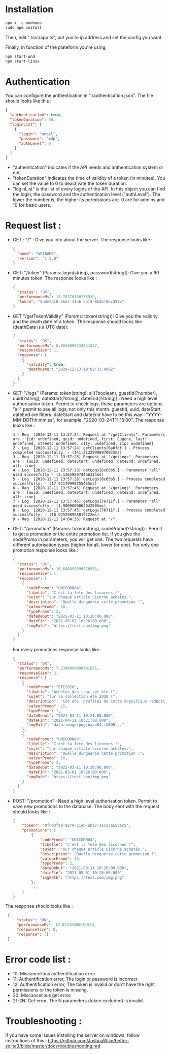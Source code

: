 # Installation

```sh
npm i -g nodemon
sudo npm install
```

Then, edit "./src/app.ts", put you're ip address and set the config you want.

Finally, in function of the plateform you're using,

```sh
npm start-wnd
npm start-linux
```

# Authentication

You can configure the anthentication in "./authentication.json". The file should looks like this :

```json
{
  "authentication": true,
  "tokenDuration": 60,
  "loginList": [
    {
      "login": "mnoel",
      "password": "mdp",
      "authLevel": 0
    }
  ]
}
```

- "authentication" indicates if the API needs and anthentication system or not.
- "tokenDuration" indicates the time of validity of a token (in minutes). You can set the value to 0 to deactivate the token duration.
- "loginList" is the list of every logins of the API. In this object you can find the login, the password and the authentication level ("authLevel"). The lower the number is, the higher its permissions are. 0 are for admins and 10 for basic users.

# Request list :

- GET : "/" : Give you info about the server.
  The response looks like :

  ```json
  {
    "name": "APINAME",
    "version": "1.0.0"
  }
  ```

- GET: "/token" (Params: login(string), password(string)): Give you a 60 minutes token.
  The response looks like :

  ```json
  {
    "status": "OK",
    "performanceMs": 15.70270100235939,
    "token": "5a3e9a10-3bdf-11eb-aef5-0b1bf8ec358c"
  }
  ```

- GET "/getTokenValidity" (Params: token(string)): Give you the validity and the death date of a token.
  The response should looks like (deathDate is a UTC date):

  ```json
  {
    "status": "OK",
    "performanceMs": 0.9026990234851837,
    "responseSize": 1,
    "response": [
      {
        "validity": true,
        "deathDate": "2020-12-13T19:02:33.000Z"
      }
    ]
  }
  ```

- GET: "/logs" (Params: token(string), all(?boolean), guestId(?number), uuid(?string), dateStart(?string), dateEnd(?string)) : Need a high level authorisation token. Permit to check logs, these parameters are options. "all" permit to see all logs, not only this month. guestId, uuid, dateStart, dateEnd are filters. dateStart and dateEnd have to be this way : "YYYY-MM-DDThh:mm:ss", for example, "2020-03-24T11:15:00".
  The response looks like :

  ```
  1 - Req  [2020-12-11 13:57:24] Request at "/getClients". Parameters are : {id: undefined, guid: undefined, first: Eugene, last: undefined, street: undefined, city: undefined, zip: undefined}
  2 - Log  [2020-12-11 13:57:24] getClients[6a0fdf.] - Process completed successfully. - (141.21329998970032ms)
  3 - Req  [2020-12-11 13:57:28] Request at "/getLogs". Parameters are : {uuid: undefined, dateStart: undefined, dateEnd: undefined, all: true}
  4 - Log  [2020-12-11 13:57:28] getLogs[6c65b5.] - Parameter "all" used succesfully - (3.136598974466324ms)
  5 - Log  [2020-12-11 13:57:28] getLogs[6c65b5.] - Process completed successfully. - (17.92179998755455ms)
  6 - Req  [2020-12-11 13:57:45] Request at "/getLogs". Parameters are : {uuid: undefined, dateStart: undefined, dateEnd: undefined, all: true}
  7 - Log  [2020-12-11 13:57:45] getLogs[76711f.] - Parameter "all" used succesfully - (1.9009000062942505ms)
  8 - Log  [2020-12-11 13:57:45] getLogs[76711f.] - Process completed successfully. - (18.925298988819122ms)
  9 - Req  [2020-12-11 14:04:36] Request at "/".
  ```

- GET: "/promotion" (Params: token(string), codePromo(?string)) : Permit to get a promotion or the entire promotion list. If you give the codePromo in parameters, you will get one. The two requests have different autorisation types (higher for all, lower for one).
  For only one promotion response looks like :

  ```json
  {
    "status": "OK",
    "performanceMs": 10.640399999916553,
    "responseSize": 1,
    "response": [
      {
        "codePromo": "UNICORN04",
        "libelle": "C'est la fete des licornes !",
        "sujet": "sur chaque article Licorne achetés.",
        "description": "Quelle dinguerie cette promotion !",
        "valeurPromo": 10,
        "typePromo": 2,
        "dateDebut": "2021-03-11 10:26:00.000",
        "dateFin": "2021-05-01 10:26:00.000",
        "imgPath": "https://test.com/img.png"
      }
    ]
  }
  ```

  For every promotions response looks like :

  ```json
  {
    "status": "OK",
    "performanceMs": 7.2340999990701675,
    "responseSize": 2,
    "response": [
      {
        "codePromo": "ETE2020",
        "libelle": "Achetez des truc cet été !",
        "sujet": "sur la collection été 2020 !",
        "description": "Cet été, profitez de cette magnifique reduction sur notre collection 2020 !",
        "valeurPromo": 25,
        "typePromo": 1,
        "dateDebut": "2021-03-11 10:21:00.000",
        "dateFin": "2021-04-11 10:21:00.000",
        "imgPath": "data:image/png;base64,iVBOR..."
      },
      {
        "codePromo": "UNICORN04",
        "libelle": "C'est la fete des licornes !",
        "sujet": "sur chaque article Licorne achetés.",
        "description": "Quelle dinguerie cette promotion !",
        "valeurPromo": 10,
        "typePromo": 2,
        "dateDebut": "2021-03-11 10:26:00.000",
        "dateFin": "2021-05-01 10:26:00.000",
        "imgPath": "https://test.com/img.png"
      }
    ]
  }
  ```

- POST: "/promotion" : Need a high level authorisation token. Permit to save new promotions to the database.
  The body sent with the request should looks like :

  ```json
  {
      "token": "0fd93fa0-8279-21eb-aba7-11c17a555ec5",
      "promotions": [
          {
              "codePromo": "UNICORN04",
              "libelle": "C'est la fete des licornes !",
              "sujet": "sur chaque article Licorne achetés.",
              "description": "Quelle dinguerie cette promotion !",
              "valeurPromo": 10,
              "typePromo": 2,
              "dateDebut": "2021-03-11 10:26:00.000",
              "dateFin": "2021-05-01 10:26:00.000",
              "imgPath": "https://test.com/img.png"
          },
          ...
      ]
  }
  ```

The response should looks like :

 ```json
  {
      "status": "OK",
      "performanceMs": 16.82310000061989,
      "responseSize": 0,
      "response": []
  }
 ```

# Error code list :

- 10: Miscancellous authentification error.
- 11: Authentification error, The login or password is incorrect.
- 12: Authentification error, The token is invalid or don't have the right permissions or the token is missing.
- 20: Miscancellous get error.
- 21-2N: Get error, The N parameters (token excluded) is invalid.

# Troubleshooting :

If you have some issues installing the server on windows, follow instructions of this :
https://github.com/JoshuaWise/better-sqlite3/blob/master/docs/troubleshooting.md
